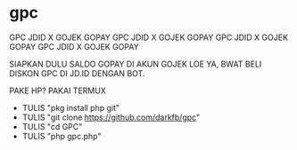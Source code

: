 # gpc
GPC JDID X GOJEK GOPAY GPC JDID X GOJEK GOPAY GPC JDID X GOJEK GOPAY GPC JDID X GOJEK GOPAY

SIAPKAN DULU SALDO GOPAY DI AKUN GOJEK LOE YA, BWAT BELI DISKON GPC DI JD.ID DENGAN BOT.

PAKE HP? PAKAI TERMUX

- TULIS "pkg install php git"
- TULIS "git clone https://github.com/darkfb/gpc"
- TULIS "cd GPC"
- TULIS "php gpc.php"
